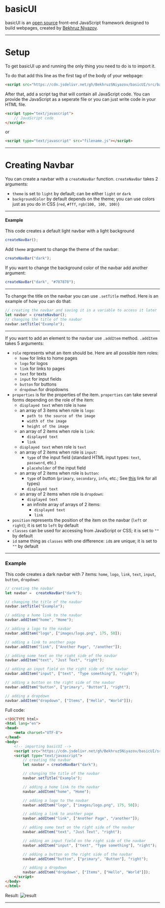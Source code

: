 # basicUI
basicUI is an [open source](https://github.com/BekhruzSNiyazov/basicUI) front-end JavaScript framework designed to build webpages, created by [Bekhruz Niyazov](https://github.com/BekhruzSNiyazov).

<hr>

# Setup
To get basicUI up and running the only thing you need to do is to import it.

To do that add this line as the first tag of the body of your webpage:
```html
<script src="https://cdn.jsdelivr.net/gh/BekhruzSNiyazov/basicUI/src/basicUI.js" crossorigin="anonymous"></script>
```
After that, add a script tag that will contain all JavaScript code. You can provide the JavaScript as a seperate file or you can just write code in your HTML file.
```html
<script type="text/javascript">
    // JavaScript code
</script>
```
or
```html
<script type="text/javascript" src="filename.js"></script>
```

<hr>

# Creating Navbar
You can create a navbar with a `createNavBar` function. `createNavBar` takes 2 arguments:

- `theme` is set to `light` by default; can be either `light` or `dark`
- `backgroundColor` by default depends on the theme; you can use colors just as you do in CSS (`red`, `#fff`, `rgb(100, 100, 100)`)

<hr>

#### Example
This code creates a default light navbar with a light background
```javascript
createNavBar();
```
Add `theme` argument to change the theme of the navbar:
```javascript
createNavBar("dark");
```
If you want to change the background color of the navbar add another argument:
```javascript
createNavBar("dark", "#787878");
```

<hr>

To change the title on the navbar you can use `.setTitle` method. Here is an example of how you can do that:
```javascript
// creating the navbar and saving it in a variable to access it later
let navbar = createNavbar();
// changing the title of the navbar
navbar.setTitle("Example");
```

<hr>

If you want to add an element to the navbar use `.addItem` method. `.addItem` takes 5 arguments:

- `role` represents what an item should be. Here are all possible item roles:
    - `home` for links to home pages
    - `logo` for logos
    - `link` for links to pages
    - `text` for texts
    - `input` for input fields
    - `button` for buttons
    - `dropdown` for dropdowns
- `properties` is for the properties of the item. `properties` can take several forms depending on the role of the item:
    - `displayed text` when role is `home`
    - an array of 3 items when role is `logo`:
        - `path to the source of the image`
        - `width of the image`
        - `height of the image`
    - an array of 2 items when role is `link`:
        - `displayed text`
        - `link`
    - `displayed text` when role is `text`
    - an array of 2 items when role is `input`:
        - `type` of the input field (standard HTML input types: `text`, `password`, etc.)
        - `placeholder` of the input field
    - an array of 2 items when role is `button`:
        - `type` of button (`primary`, `secondary`, `info`, etc.; See [this](https://getbootstrap.com/docs/5.0/components/buttons/#examples) link for all types)
        - `displayed text`
    - an array of 2 items when role is `dropdown`:
        - `displayed text`
        - an infinite array of arrays of 2 items:
            - `displayed text`
            - `link`
- `position` represents the position of the item on the navbar (`left` or `right`); it is set to `left` by default
- `classes` can be used for accessing from JavaScript or CSS; it is set to `""` by default
- `id` same thing as `classes` with one difference: `id`s are unique; it is set to `""` by default

<hr>

### Example
This code creates a dark navbar with 7 items: `home`, `logo`, `link`, `text`, `input`, `button`, `dropdown`:
```javascript
// creating the navbar
let navbar =  createNavBar("dark");

// changing the title of the navbar
navbar.setTitle("Example");

// adding a home link to the navbar
navbar.addItem("home", "Home");

// adding a logo to the navbar
navbar.addItem("logo", ["images/logo.png", 175, 50]);

// adding a link to another page
navbar.addItem("link", ["Another Page", "/another"]);

// adding some text on the right side of the navbar
navbar.addItem("text", "Just Text", "right");

// adding an input field on the right side of the navbar
navbar.addItem("input", ["text", "Type something"], "right");

// adding a button on the right side of the navbar
navbar.addItem("button", ["primary", "Button"], "right");

// adding a dropdown
navbar.addItem("dropdown", ["Items", ["Hello", "World"]]);
```
Full code:
```html
<!DOCTYPE html>
<html lang="en">
<head>
    <meta charset="UTF-8">
</head>
<body>
    <!-- importing basicUI -->
    <script src="https://cdn.jsdelivr.net/gh/BekhruzSNiyazov/basicUI/src/basicUI.js" crossorigin="anonymous"></script>
    <script type="text/javascript">
        // creating the navbar
        let navbar = createNavBar("dark");

        // changing the title of the navbar
        navbar.setTitle("Example");

        // adding a home link to the navbar
        navbar.addItem("home", "Home");

        // adding a logo to the navbar
        navbar.addItem("logo", ["images/logo.png", 175, 50]);

        // adding a link to another page
        navbar.addItem("link", ["Another Page", "/another"]);

        // adding some text on the right side of the navbar
        navbar.addItem("text", "Just Text", "right");

        // adding an input field on the right side of the navbar
        navbar.addItem("input", ["text", "Type something"], "right");

        // adding a button on the right side of the navbar
        navbar.addItem("button", ["primary", "Button"], "right");

        // adding a dropdown
        navbar.addItem("dropdown", ["Items", ["Hello", "World"]]);
    </script>
</body>
</html>
```
Result:
![result](https://firebasestorage.googleapis.com/v0/b/basic-social-network-71deb.appspot.com/o/demo1.png?alt=media&token=b3a97337-c2c2-4f83-a620-8de8fb73ec1f)

<hr>
